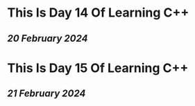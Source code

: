 # This Is Day 14 Of Learning C++
## *20 February 2024*

# This Is Day 15 Of Learning C++
## *21 February 2024*